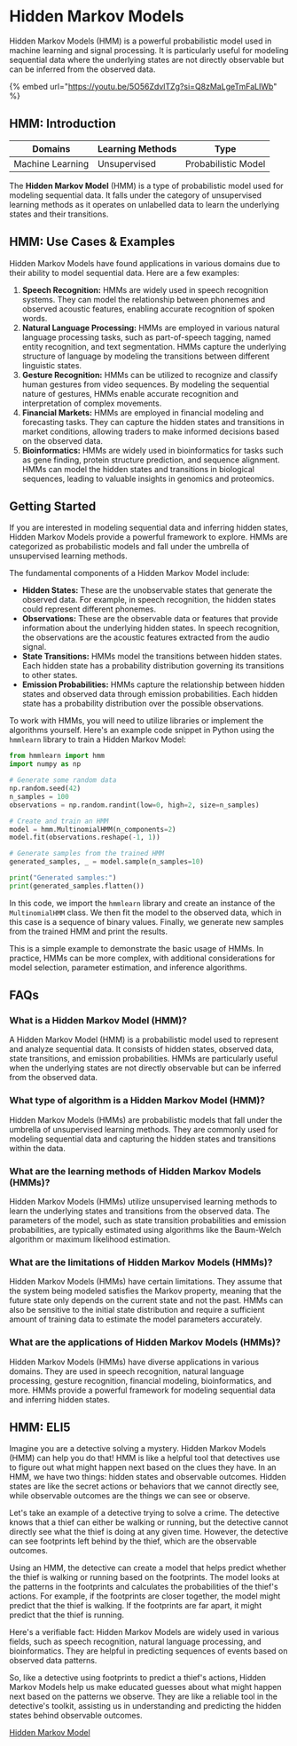 # Hidden Markov Models

Hidden Markov Models (HMM) is a powerful probabilistic model used in machine learning and signal processing. It is particularly useful for modeling sequential data where the underlying states are not directly observable but can be inferred from the observed data.

{% embed url="https://youtu.be/5O56ZdvlTZg?si=Q8zMaLgeTmFaLIWb" %}

## HMM: Introduction

| Domains          | Learning Methods | Type                |
| ---------------- | ---------------- | ------------------- |
| Machine Learning | Unsupervised     | Probabilistic Model |

The **Hidden Markov Model** (HMM) is a type of probabilistic model used for modeling sequential data. It falls under the category of unsupervised learning methods as it operates on unlabelled data to learn the underlying states and their transitions.

## HMM: Use Cases & Examples

Hidden Markov Models have found applications in various domains due to their ability to model sequential data. Here are a few examples:

1. **Speech Recognition:** HMMs are widely used in speech recognition systems. They can model the relationship between phonemes and observed acoustic features, enabling accurate recognition of spoken words.
2. **Natural Language Processing:** HMMs are employed in various natural language processing tasks, such as part-of-speech tagging, named entity recognition, and text segmentation. HMMs capture the underlying structure of language by modeling the transitions between different linguistic states.
3. **Gesture Recognition:** HMMs can be utilized to recognize and classify human gestures from video sequences. By modeling the sequential nature of gestures, HMMs enable accurate recognition and interpretation of complex movements.
4. **Financial Markets:** HMMs are employed in financial modeling and forecasting tasks. They can capture the hidden states and transitions in market conditions, allowing traders to make informed decisions based on the observed data.
5. **Bioinformatics:** HMMs are widely used in bioinformatics for tasks such as gene finding, protein structure prediction, and sequence alignment. HMMs can model the hidden states and transitions in biological sequences, leading to valuable insights in genomics and proteomics.

## Getting Started

If you are interested in modeling sequential data and inferring hidden states, Hidden Markov Models provide a powerful framework to explore. HMMs are categorized as probabilistic models and fall under the umbrella of unsupervised learning methods.

The fundamental components of a Hidden Markov Model include:

* **Hidden States:** These are the unobservable states that generate the observed data. For example, in speech recognition, the hidden states could represent different phonemes.
* **Observations:** These are the observable data or features that provide information about the underlying hidden states. In speech recognition, the observations are the acoustic features extracted from the audio signal.
* **State Transitions:** HMMs model the transitions between hidden states. Each hidden state has a probability distribution governing its transitions to other states.
* **Emission Probabilities:** HMMs capture the relationship between hidden states and observed data through emission probabilities. Each hidden state has a probability distribution over the possible observations.

To work with HMMs, you will need to utilize libraries or implement the algorithms yourself. Here's an example code snippet in Python using the `hmmlearn` library to train a Hidden Markov Model:

```python
from hmmlearn import hmm
import numpy as np

# Generate some random data
np.random.seed(42)
n_samples = 100
observations = np.random.randint(low=0, high=2, size=n_samples)

# Create and train an HMM
model = hmm.MultinomialHMM(n_components=2)
model.fit(observations.reshape(-1, 1))

# Generate samples from the trained HMM
generated_samples, _ = model.sample(n_samples=10)

print("Generated samples:")
print(generated_samples.flatten())
```

In this code, we import the `hmmlearn` library and create an instance of the `MultinomialHMM` class. We then fit the model to the observed data, which in this case is a sequence of binary values. Finally, we generate new samples from the trained HMM and print the results.

This is a simple example to demonstrate the basic usage of HMMs. In practice, HMMs can be more complex, with additional considerations for model selection, parameter estimation, and inference algorithms.

## FAQs

### What is a Hidden Markov Model (HMM)?

A Hidden Markov Model (HMM) is a probabilistic model used to represent and analyze sequential data. It consists of hidden states, observed data, state transitions, and emission probabilities. HMMs are particularly useful when the underlying states are not directly observable but can be inferred from the observed data.

### What type of algorithm is a Hidden Markov Model (HMM)?

Hidden Markov Models (HMMs) are probabilistic models that fall under the umbrella of unsupervised learning methods. They are commonly used for modeling sequential data and capturing the hidden states and transitions within the data.

### What are the learning methods of Hidden Markov Models (HMMs)?

Hidden Markov Models (HMMs) utilize unsupervised learning methods to learn the underlying states and transitions from the observed data. The parameters of the model, such as state transition probabilities and emission probabilities, are typically estimated using algorithms like the Baum-Welch algorithm or maximum likelihood estimation.

### What are the limitations of Hidden Markov Models (HMMs)?

Hidden Markov Models (HMMs) have certain limitations. They assume that the system being modeled satisfies the Markov property, meaning that the future state only depends on the current state and not the past. HMMs can also be sensitive to the initial state distribution and require a sufficient amount of training data to estimate the model parameters accurately.

### What are the applications of Hidden Markov Models (HMMs)?

Hidden Markov Models (HMMs) have diverse applications in various domains. They are used in speech recognition, natural language processing, gesture recognition, financial modeling, bioinformatics, and more. HMMs provide a powerful framework for modeling sequential data and inferring hidden states.

## HMM: ELI5

Imagine you are a detective solving a mystery. Hidden Markov Models (HMM) can help you do that! HMM is like a helpful tool that detectives use to figure out what might happen next based on the clues they have. In an HMM, we have two things: hidden states and observable outcomes. Hidden states are like the secret actions or behaviors that we cannot directly see, while observable outcomes are the things we can see or observe.

Let's take an example of a detective trying to solve a crime. The detective knows that a thief can either be walking or running, but the detective cannot directly see what the thief is doing at any given time. However, the detective can see footprints left behind by the thief, which are the observable outcomes.

Using an HMM, the detective can create a model that helps predict whether the thief is walking or running based on the footprints. The model looks at the patterns in the footprints and calculates the probabilities of the thief's actions. For example, if the footprints are closer together, the model might predict that the thief is walking. If the footprints are far apart, it might predict that the thief is running.

Here's a verifiable fact: Hidden Markov Models are widely used in various fields, such as speech recognition, natural language processing, and bioinformatics. They are helpful in predicting sequences of events based on observed data patterns.

So, like a detective using footprints to predict a thief's actions, Hidden Markov Models help us make educated guesses about what might happen next based on the patterns we observe. They are like a reliable tool in the detective's toolkit, assisting us in understanding and predicting the hidden states behind observable outcomes.

[Hidden Markov Model](https://serp.ai/hidden-markov-model/)
